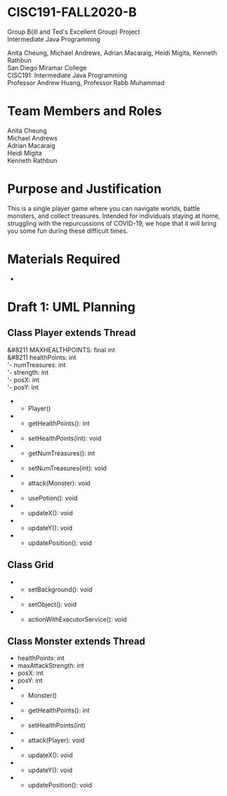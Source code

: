 # CISC191-FALL2020-B
Group B(ill and Ted's Excellent Group) Project  
Intermediate Java Programming  

Anita Cheung, Michael Andrews, Adrian Macaraig, Heidi Migita, Kenneth Rathbun  
San Diego Miramar College  
CISC191: Intermediate Java Programming  
Professor Andrew Huang, Professor Rabb Muhammad  

# Team Members and Roles
Anita Cheung  
Michael Andrews  
Adrian Macaraig  
Heidi Migita  
Kenneth Rathbun  

# Purpose and Justification
This is a single player game where you can navigate worlds, battle monsters, and collect treasures. Intended for individuals staying at home, struggling with the repurcussions of COVID-19, we hope that it will bring you some fun during these difficult times.

# Materials Required
- 

# Draft 1: UML Planning

## Class Player extends Thread
&#8211 MAXHEALTHPOINTS: final int  
&#8211 healthPoints: int  
'- numTreasures: int   
'- strength: int  
'- posX: int  
'- posY: int  
- + Player()
- + getHealthPoints(): int
- + setHealthPoints(int): void
- + getNumTreasures(): int
- + setNumTreasures(int): void
- + attack(Monster): void
- + usePotion(): void
- + updateX(): void
- + updateY(): void
- + updatePosition(): void

## Class Grid
- + setBackground(): void
- + setObject(): void
- + actionWithExecutorService(): void

## Class Monster extends Thread
- healthPoints: int
- maxAttackStrength: int
- posX: int
- posY: int
- + Monster()
- + getHealthPoints(): int
- + setHealthPoints(int)
- + attack(Player): void
- + updateX(): void
- + updateY(): void
- + updatePosition(): void